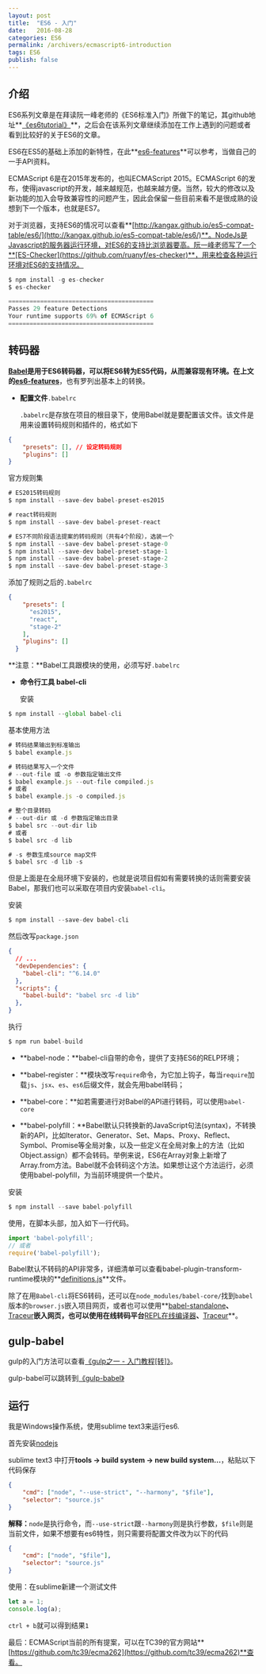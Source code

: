 ```yaml
---
layout: post
title:  "ES6 - 入门"
date:   2016-08-28
categories: ES6
permalink: /archivers/ecmascript6-introduction
tags: ES6
publish: false
---
```


## 介绍 ##
ES6系列文章是在拜读阮一峰老师的《ES6标准入门》所做下的笔记，其github地址**[《es6tutorial》](https://github.com/ruanyf/es6tutorial)**，之后会在该系列文章继续添加在工作上遇到的问题或者看到比较好的关于ES6的文章。

ES6在ES5的基础上添加的新特性，在此**[es6-features](http://es6-features.org/)**可以参考，当做自己的一手API资料。

ECMAScript 6是在2015年发布的，也叫ECMAScript 2015。ECMAScript 6的发布，使得javascript的开发，越来越规范，也越来越方便。当然，较大的修改以及新功能的加入会导致兼容性的问题产生，因此会保留一些目前来看不是很成熟的设想到下一个版本，也就是ES7。

对于浏览器，支持ES6的情况可以查看**[http://kangax.github.io/es5-compat-table/es6/](http://kangax.github.io/es5-compat-table/es6/)**。NodeJs是Javascript的服务器运行环境，对ES6的支持比浏览器要高。阮一峰老师写了一个**[ES-Checker](https://github.com/ruanyf/es-checker)**，用来检查各种运行环境对ES6的支持情况。

```javascript
$ npm install -g es-checker
$ es-checker

=========================================
Passes 29 feature Detections
Your runtime supports 69% of ECMAScript 6
=========================================
```

## 转码器 ##

**[Babel](https://babeljs.io/)**是用于ES6转码器，可以将ES6转为ES5代码，从而兼容现有环境。在上文的**[es6-features](http://es6-features.org/)**，也有罗列出基本上的转换。

- **配置文件**```.babelrc```
	
	```.babelrc```是存放在项目的根目录下，使用Babel就是要配置该文件。该文件是用来设置转码规则和插件的，格式如下

```json
{
	"presets": [], // 设定转码规则
	"plugins": []
}
```

官方规则集

```javascript
# ES2015转码规则
$ npm install --save-dev babel-preset-es2015

# react转码规则
$ npm install --save-dev babel-preset-react

# ES7不同阶段语法提案的转码规则（共有4个阶段），选装一个
$ npm install --save-dev babel-preset-stage-0
$ npm install --save-dev babel-preset-stage-1
$ npm install --save-dev babel-preset-stage-2
$ npm install --save-dev babel-preset-stage-3
```

添加了规则之后的```.babelrc```

```json
{
    "presets": [
      "es2015",
      "react",
      "stage-2"
    ],
    "plugins": []
  }
```

**注意：**Babel工具跟模块的使用，必须写好```.babelrc```

- **命令行工具 babel-cli**

	安装

```javascript
$ npm install --global babel-cli
```

  基本使用方法

```javascript
# 转码结果输出到标准输出
$ babel example.js

# 转码结果写入一个文件
# --out-file 或 -o 参数指定输出文件
$ babel example.js --out-file compiled.js
# 或者
$ babel example.js -o compiled.js

# 整个目录转码
# --out-dir 或 -d 参数指定输出目录
$ babel src --out-dir lib
# 或者
$ babel src -d lib

# -s 参数生成source map文件
$ babel src -d lib -s
```

但是上面是在全局环境下安装的，也就是说项目假如有需要转换的话则需要安装Babel，那我们也可以采取在项目内安装```babel-cli```。

安装

```javascript
$ npm install --save-dev babel-cli
```

然后改写```package.json```

```json
{
  // ...
  "devDependencies": {
    "babel-cli": "^6.14.0"
  },
  "scripts": {
    "babel-build": "babel src -d lib"
  },
}
```

执行

```javascript
$ npm run babel-build
```

- **babel-node：**babel-cli自带的命令，提供了支持ES6的RELP环境；

- **babel-register：**模块改写```require```命令，为它加上钩子，每当```require```加载```js```、```jsx```、```es```、```es6```后缀文件，就会先用babel转码；

- **babel-core：**如若需要进行对Babel的API进行转码，可以使用```babel-core```

- **babel-polyfill：**Babel默认只转换新的JavaScript句法(syntax)，不转换新的API，比如Iterator、Generator、Set、Maps、Proxy、Reflect、Symbol、Promise等全局对象，以及一些定义在全局对象上的方法（比如Object.assign）都不会转码。举例来说，ES6在Array对象上新增了Array.from方法。Babel就不会转码这个方法。如果想让这个方法运行，必须使用babel-polyfill，为当前环境提供一个垫片。

安装

```javascript
$ npm install --save babel-polyfill
```

使用，在脚本头部，加入如下一行代码。

```javascript
import 'babel-polyfill';
// 或者
require('babel-polyfill');
```

Babel默认不转码的API非常多，详细清单可以查看babel-plugin-transform-runtime模块的**[definitions.js](https://github.com/babel/babel/blob/master/packages/babel-plugin-transform-runtime/src/definitions.js)**文件。

除了在用```Babel-cli```将ES6转码，还可以在```node_modules/babel-core/```找到```babel```版本的```browser.js```嵌入项目网页，或者也可以使用**[babel-standalone](https://github.com/Daniel15/babel-standalone)**、**[Traceur](https://github.com/google/traceur-compiler)**嵌入网页，也可以使用在线转码平台**[REPL在线编译器](https://babeljs.io/repl/)**、**[Traceur](http://google.github.io/traceur-compiler/demo/repl.html#)**。

## gulp-babel ##

gulp的入门方法可以查看[《gulp之一 - 入门教程[转]》]({{site.baseurl}}/archivers/gulp-introduction)。

gulp-babel可以跳转到[《gulp-babel》]({{site.baseurl}}/archivers/npm-and-gulp-collection_1#gulp-babel)

## 运行 ##

我是Windows操作系统，使用sublime text3来运行es6.

首先安装[nodejs](http://nodejs.org/)

sublime text3 中打开**tools -> build system -> new build system...**，粘贴以下代码保存

```json
{
    "cmd": ["node", "--use-strict", "--harmony", "$file"],
    "selector": "source.js"
}
```

**解释：**```node```是执行命令，而```--use-strict```跟```--harmony```则是执行参数，```$file```则是当前文件，如果不想要有es6特性，则只需要将配置文件改为以下的代码

```json
{
    "cmd": ["node", "$file"],
    "selector": "source.js"
}
```

使用：在sublime新建一个测试文件

```javascript
let a = 1;
console.log(a);
```

```ctrl + b```就可以得到结果```1```

最后：ECMAScript当前的所有提案，可以在TC39的官方网站**[https://github.com/tc39/ecma262](https://github.com/tc39/ecma262)**查看。